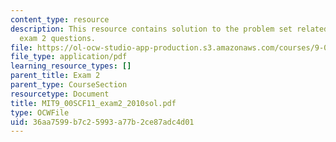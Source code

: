 ```yaml
---
content_type: resource
description: This resource contains solution to the problem set related to 2010 practice
  exam 2 questions.
file: https://ol-ocw-studio-app-production.s3.amazonaws.com/courses/9-00sc-introduction-to-psychology-fall-2011/36aa7599b7c25993a77b2ce87adc4d01_MIT9_00SCF11_exam2_2010sol.pdf
file_type: application/pdf
learning_resource_types: []
parent_title: Exam 2
parent_type: CourseSection
resourcetype: Document
title: MIT9_00SCF11_exam2_2010sol.pdf
type: OCWFile
uid: 36aa7599-b7c2-5993-a77b-2ce87adc4d01
---
```

